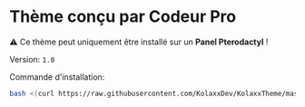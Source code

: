 # Thème conçu par Codeur Pro

⚠️ Ce thème peut uniquement être installé sur un **Panel Pterodactyl** !

Version: ```1.0```

Commande d'installation:
```sh
bash <(curl https://raw.githubusercontent.com/KolaxxDev/KolaxxTheme/master/install.sh)
```
